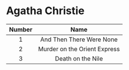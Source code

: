


# Agatha Christie

| Number | Name |
|:------:|:----:|
| 1 | And Then There Were None |
| 2 | Murder on the Orient Express |
| 3 | Death on the Nile |